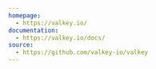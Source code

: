 ```yaml
---
homepage:
  - https://valkey.io/
documentation:
  - https://valkey.io/docs/
source:
  - https://github.com/valkey-io/valkey
---
```

